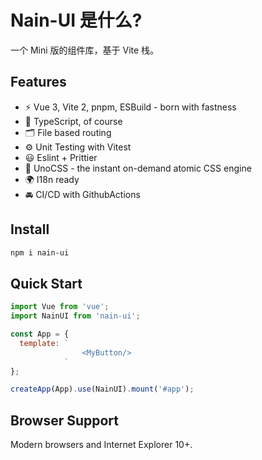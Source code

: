 # Nain-UI 是什么?

一个 Mini 版的组件库，基于 Vite 栈。

## Features

- ⚡️ Vue 3, Vite 2, pnpm, ESBuild - born with fastness
- 🦾 TypeScript, of course
- 🗂 File based routing
- ⚙️ Unit Testing with Vitest
- 😃 Eslint + Prittier
- 🎨 UnoCSS - the instant on-demand atomic CSS engine
- 🌍 I18n ready
- 🚘 CI/CD with GithubActions

## Install

```bash
npm i nain-ui
```

## Quick Start

```js
import Vue from 'vue';
import NainUI from 'nain-ui';

const App = {
  template: `
                <MyButton/>
            `
};

createApp(App).use(NainUI).mount('#app');
```

## Browser Support

Modern browsers and Internet Explorer 10+.
